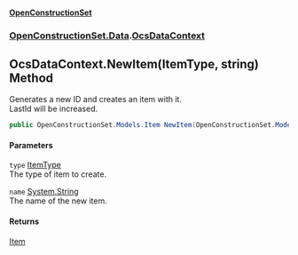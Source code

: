 #### [OpenConstructionSet](index.md 'index')
### [OpenConstructionSet.Data](index.md#OpenConstructionSet_Data 'OpenConstructionSet.Data').[OcsDataContext](3CnFB+gVLALvXc7mqWGM8Q.md 'OpenConstructionSet.Data.OcsDataContext')
## OcsDataContext.NewItem(ItemType, string) Method
Generates a new ID and creates an item with it.  
LastId will be increased.  
```csharp
public OpenConstructionSet.Models.Item NewItem(OpenConstructionSet.Models.ItemType type, string name);
```
#### Parameters
<a name='OpenConstructionSet_Data_OcsDataContext_NewItem(OpenConstructionSet_Models_ItemType_string)_type'></a>
`type` [ItemType](QKunUA3okX9+HGcnTOur3g.md 'OpenConstructionSet.Models.ItemType')  
The type of item to create.
  
<a name='OpenConstructionSet_Data_OcsDataContext_NewItem(OpenConstructionSet_Models_ItemType_string)_name'></a>
`name` [System.String](https://docs.microsoft.com/en-us/dotnet/api/System.String 'System.String')  
The name of the new item.
  
#### Returns
[Item](Z9pYmp3jhG_PhNCQ0nlOeg.md 'OpenConstructionSet.Models.Item')  
